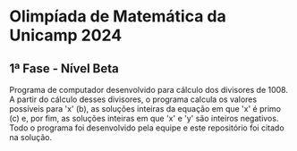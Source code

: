 # Olimpíada de Matemática da Unicamp 2024
## 1ª Fase - Nível Beta

Programa de computador desenvolvido para cálculo dos divisores de 1008. A partir do cálculo desses divisores, o programa calcula os valores possíveis para 'x' (b), as soluções inteiras da equação em que 'x' é primo (c) e, por fim, as soluções inteiras em que 'x' e 'y' são inteiros negativos. Todo o programa foi desenvolvido pela equipe e este repositório foi citado na solução.
